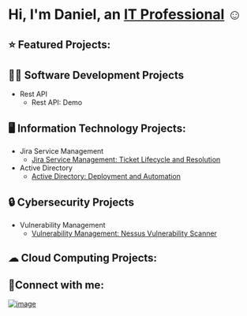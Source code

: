 # Hi, I'm Daniel, an [IT Professional](https://www.linkedin.com/in/danielrmathew/) ☺
## ⭐ Featured Projects:
## 👨‍💻 Software Development Projects
+ Rest API
  - Rest API: Demo
 
## 🖥️ Information Technology Projects:
+ Jira Service Management <br>
  - [Jira Service Management: Ticket Lifecycle and Resolution](https://github.com/drmathew23/Jira-Automation)
+ Active Directory
  - [Active Directory: Deployment and Automation](https://github.com/drmathew23/Active-Directory)
## 🔒 Cybersecurity Projects
+ Vulnerability Management
  - [Vulnerability Management: Nessus Vulnerability Scanner](https://github.com/drmathew23/vulnerability-management-lab)
## ☁ Cloud Computing Projects:


## 🤳Connect with me:
[![image](https://github.com/drmathew23/drmathew23/assets/155710334/a29480f3-5bb2-4d52-bce4-3d5d29b15699)](https://www.linkedin.com/in/danielrmathew/)

